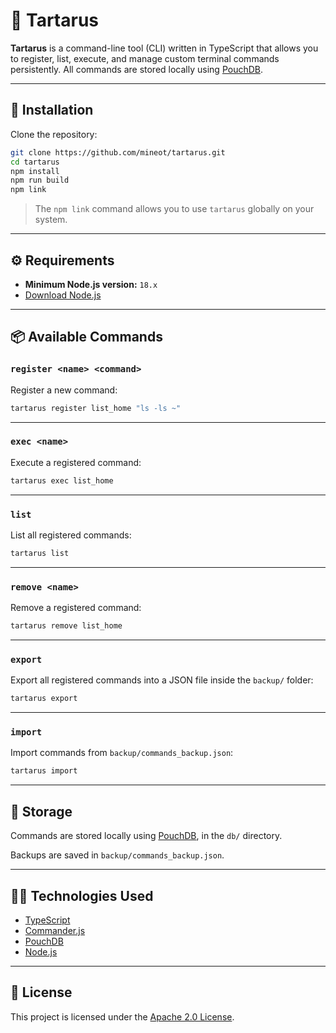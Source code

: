 # 🧠 Tartarus

**Tartarus** is a command-line tool (CLI) written in TypeScript that allows you to register, list, execute, and manage custom terminal commands persistently. All commands are stored locally using [PouchDB](https://pouchdb.com/).

---

## 🚀 Installation

Clone the repository:

```bash
git clone https://github.com/mineot/tartarus.git
cd tartarus
npm install
npm run build
npm link
```

> The `npm link` command allows you to use `tartarus` globally on your system.

---

## ⚙️ Requirements

- **Minimum Node.js version:** `18.x`  
- [Download Node.js](https://nodejs.org/en/download)

---

## 📦 Available Commands

### `register <name> <command>`

Register a new command:

```bash
tartarus register list_home "ls -ls ~"
```

---

### `exec <name>`

Execute a registered command:

```bash
tartarus exec list_home
```

---

### `list`

List all registered commands:

```bash
tartarus list
```

---

### `remove <name>`

Remove a registered command:

```bash
tartarus remove list_home
```

---

### `export`

Export all registered commands into a JSON file inside the `backup/` folder:

```bash
tartarus export
```

---

### `import`

Import commands from `backup/commands_backup.json`:

```bash
tartarus import
```

---

## 💾 Storage

Commands are stored locally using [PouchDB](https://pouchdb.com/), in the `db/` directory.

Backups are saved in `backup/commands_backup.json`.

---

## 🧑‍💻 Technologies Used

- [TypeScript](https://www.typescriptlang.org/)
- [Commander.js](https://github.com/tj/commander.js/)
- [PouchDB](https://pouchdb.com/)
- [Node.js](https://nodejs.org/)

---

## 📄 License

This project is licensed under the [Apache 2.0 License](LICENSE).
